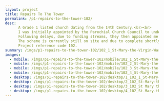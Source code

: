 ```yaml
---
layout: project
title: Repairs To The Tower
permalink: /p1-repairs-to-the-tower-102/
desc:
      A Grade 1 listed church dating from the 14th Century.<br><br>
      I was initially appointed by the Parochial Church Council to undertake an inspection and prepare a specification of works for stonemasonry repairs to the west tower.<br><br>
      Following delays, due to funding streams, they then appointed me to oversee and advise them on the implementation of the works, as well as acting as Contract Administrator for the project, and providing advice in respect of the Construction Design and Management Regulations, which govern Health and Safety in construction projects.<br><br>
      The scheme is currently still on site and due to complete shortly.<br><br>
      Project reference code 102.
summary: /imgs/p1-repairs-to-the-tower-102/102_1_St-Mary-the-Virgin-Ware_west-tower_stone-masonry_conservation_repairs_grade-1-listed-building_lime-mortar_plastic-mortar-repairs_stone-replacement_like-for-like-repairs_PCC_quinquennial-survey_specification-of-works_GAL.jpg
images:
  - mobile: /imgs/p1-repairs-to-the-tower-102/mobile/102_1_St-Mary-the-Virgin-Ware_west-tower_stone-masonry_conservation_repairs_grade-1-listed-building_lime-mortar_plastic-mortar-repairs_stone-replacement_like-for-like-repairs_PCC_quinquennial-survey_specification-of-works_site-supervision_M.jpg
  - mobile: /imgs/p1-repairs-to-the-tower-102/mobile/102_2_St-Mary-the-Virgin-Ware_west-tower_stone-masonry_conservation_repairs_grade-1-listed-building_lime-mortar_plastic-mortar-repairs_stone-replacement_like-for-like-repairs_PCC_quinquennial-survey_specification-of-works_site-supervision_M.jpg
  - mobile: /imgs/p1-repairs-to-the-tower-102/mobile/102_3_St-Mary-the-Virgin-Ware_west-tower_stone-masonry_conservation_repairs_grade-1-listed-building_lime-mortar_plastic-mortar-repairs_stone-replacement_like-for-like-repairs_PCC_quinquennial-survey_specification-of-works_site-supervision_M.jpg
  - mobile: /imgs/p1-repairs-to-the-tower-102/mobile/102_4_St-Mary-the-Virgin-Ware_west-tower_stone_M.jpg
  - desktop: /imgs/p1-repairs-to-the-tower-102/desktop/1_102_1_St-Mary-the-Virgin-Ware_west-tower_stone-masonry_conservation_repairs_grade-1-listed-building_DT.jpg
  - desktop: /imgs/p1-repairs-to-the-tower-102/desktop/2_102_St-Mary-the-Virgin-Ware_west-tower_stone-masonry_conservation_repairs_grade-1-listed-building_lime-mortar_plastic-mortar-repairs_stone-replacement_like-for-like-repairs_PCC_quinquennial-survey_specification-of-works_DT.jpg
  - desktop: /imgs/p1-repairs-to-the-tower-102/desktop/3_102_St Mary the Virgin Ware_west tower_stone_masonry_conservation_repairs_grade 1 listed building_lime mortar_plastic mortar repairs_stone replacement_like for like repairs_PCC_quinquennial survey_specification of works_site supervision_DT.jpg
  - desktop: /imgs/p1-repairs-to-the-tower-102/desktop/4_102_St-Mary-the-Virgin-Ware_west-tower_stone_DT.jpg
---
```

